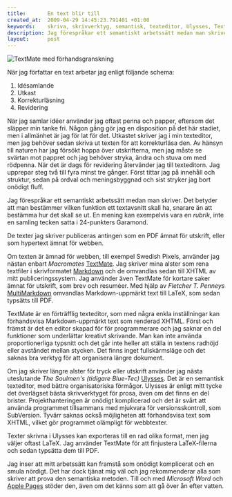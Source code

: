 ```yaml
--- 
title:       En text blir till
created_at:  2009-04-29 14:45:23.791401 +01:00
keywords:    skriva, skrivverktyg, semantisk, texteditor, Ulysses, TextMate
description: Jag förespråkar ett semantiskt arbetssätt medan man skriver. Det betyder att man bestämmer vilken funktion ett textavsnitt skall ha, snarare än att bestämma hur det skall se ut.  
layout:      post
---
```


![TextMate med förhandsgranskning][6]

När jag författar en text arbetar jag enligt följande schema:

1. Idésamlande
2. Utkast
3. Korrekturläsning
4. Revidering

När jag samlar idéer använder jag oftast penna och papper, eftersom det släpper min tanke fri. Någon gång gör jag en disposition på det här stadiet, men i allmänhet är jag för lat för det. Utkastet skriver jag i min texteditor, men jag behöver sedan skriva ut texten för att korrekturläsa den. Av hänsyn till naturen har jag försökt hoppa över utskrifterna, men jag måste se svärtan mot pappret och jag behöver stryka, ändra och stuva om med rödpenna. När det är dags för revidering återvänder jag till texteditorn. Jag upprepar steg två till fyra minst tre gånger. Först tittar jag på innehåll och struktur, sedan på ordval och meningsbyggnad och sist stryker jag bort onödigt fluff.

Jag förespråkar ett semantiskt arbetssätt medan man skriver. Det betyder att man bestämmer vilken funktion ett textavsnitt skall ha, snarare än att bestämma hur det skall se ut. En mening kan exempelvis vara en *rubrik*, inte en samling tecken satta i 24-punkters Garamond.

De texter jag skriver publiceras antingen som en PDF ämnat för utskrift, eller som hypertext ämnat för webben.

Om texten är ämnad för webben, till exempel Swedish Pixels, använder jag nästan enbart *Macromates* [TextMate][1]. Jag skriver mina alster som rena textfiler i skrivformatet [Markdown][2] och de omvandlas sedan till XHTML av mitt publiceringssystem. Jag använder även TextMate för kortare saker ämnat för utskrift, som brev och resuméer. Med hjälp av *Fletcher T. Penneys* [MultiMarkdown][5] omvandlas Markdown-uppmärkt text till LaTeX, som sedan typsätts till PDF.

TextMate är en förträfflig texteditor, som med några enkla inställningar kan förhandsvisa Markdown-uppmärkt text som renderad XHTML. Först och främst är det en editor skapad för för programmerare och jag saknar en del funktioner som underlättar kreativt skrivande. Man kan inte använda proportionerliga typsnitt och det går inte heller att ställa in textens radhöjd eller avståndet mellan stycken. Det finns inget fullskärmsläge och det saknas bra verktyg för att organisera längre dokument.

Om jag skriver längre alster för tryck eller utskrift använder jag nästa uteslutande *The Soulmen's (tidigare Blue-Tec)* [Ulysses][3]. Det är en semantisk texteditor, med bättre organisatoriska förmågor. Ulysses är enligt mitt tycke det överlägset bästa skrivverktyget för prosa, även om det finns en del brister. Projekthanteringen är onödigt komplicerad och det är svårt att använda programmet tillsammans med mjukvara för versionsskontroll, som SubVersion. Tyvärr saknas också möjligheten att förhandsvisa text som XHTML, vilket gör programmet olämpligt för webbtexter.

Texter skrivna i Ulysses kan exporteras till en rad olika format, men jag väljer oftast LaTeX. Jag använder TextMate för att finjustera LaTeX-filerna och sedan typsätta dem till PDF.

Jag inser att mitt arbetssätt kan framstå som onödigt komplicerat och en smula nördigt. Det har dock tjänat mig väl och jag rekommenderar alla som skriver att prova den semantiska metoden. Till och med *Microsoft Word* och [Apple Pages][4] stöder den, även om det känns som att gå över ån efter vatten.

[1]: http://macromates.com
[2]: http://daringfireball.net/projects/markdown/
[3]: http://www.blue-tec.com/ulysses/
[4]: http://www.apple.com/iwork/pages/
[5]: http://fletcherpenney.net/multimarkdown/
[6]: http://swedishpixels.com/bilder/textmate-preview.jpg